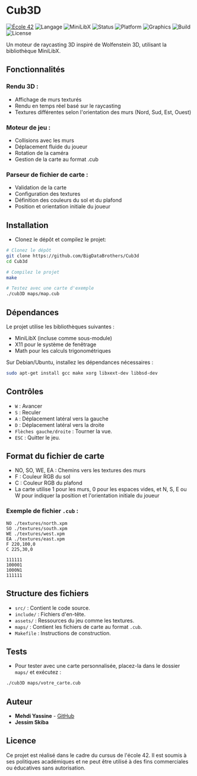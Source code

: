 # Cub3D

[![École 42](https://img.shields.io/badge/%C3%89cole-42-blue)](https://42.fr)
![Langage](https://img.shields.io/badge/Language-C-green)
![MiniLibX](https://img.shields.io/badge/Library-MiniLibX-orange)
![Status](https://img.shields.io/badge/Status-Completed-brightgreen)
![Platform](https://img.shields.io/badge/Platform-Linux-lightgrey)
![Graphics](https://img.shields.io/badge/Graphics-X11-informational)
![Build](https://img.shields.io/badge/Build-Makefile-blue)
![License](https://img.shields.io/badge/License-42%20School-lightblue)

Un moteur de raycasting 3D inspiré de Wolfenstein 3D, utilisant la bibliothèque MiniLibX.

## Fonctionnalités

### Rendu 3D :
- Affichage de murs texturés
- Rendu en temps réel basé sur le raycasting
- Textures différentes selon l'orientation des murs (Nord, Sud, Est, Ouest)

### Moteur de jeu :
- Collisions avec les murs
- Déplacement fluide du joueur
- Rotation de la caméra
- Gestion de la carte au format .cub

### Parseur de fichier de carte :
- Validation de la carte
- Configuration des textures
- Définition des couleurs du sol et du plafond
- Position et orientation initiale du joueur

## Installation

- Clonez le dépôt et compilez le projet:
```bash
# Clonez le dépôt
git clone https://github.com/BigDataBrothers/Cub3d
cd Cub3d

# Compilez le projet
make

# Testez avec une carte d'exemple
./cub3D maps/map.cub
```

## Dépendances

Le projet utilise les bibliothèques suivantes :
- MiniLibX (incluse comme sous-module)
- X11 pour le système de fenêtrage
- Math pour les calculs trigonométriques

Sur Debian/Ubuntu, installez les dépendances nécessaires :
```bash
sudo apt-get install gcc make xorg libxext-dev libbsd-dev
```

## Contrôles

- `W` : Avancer
- `S` : Reculer
- `A` : Déplacement latéral vers la gauche
- `D` : Déplacement latéral vers la droite
- `Flèches gauche/droite` : Tourner la vue.
- `ESC` : Quitter le jeu.

## Format du fichier de carte

- NO, SO, WE, EA : Chemins vers les textures des murs
- F : Couleur RGB du sol
- C : Couleur RGB du plafond
- La carte utilise 1 pour les murs, 0 pour les espaces vides, et N, S, E ou W pour indiquer la position et l'orientation initiale du joueur

### Exemple de fichier `.cub` :
```
NO ./textures/north.xpm
SO ./textures/south.xpm
WE ./textures/west.xpm
EA ./textures/east.xpm
F 220,100,0
C 225,30,0

111111
100001
1000N1
111111
```

## Structure des fichiers

- `src/` : Contient le code source.
- `include/` : Fichiers d'en-tête.
- `assets/` : Ressources du jeu comme les textures.
- `maps/` : Contient les fichiers de carte au format `.cub`.
- `Makefile` : Instructions de construction.

## Tests

- Pour tester avec une carte personnalisée, placez-la dans le dossier `maps/` et exécutez :
```bash
./cub3D maps/votre_carte.cub
```

## Auteur
- **Mehdi Yassine** - [GitHub](https://github.com/BigDataBrothers)
- **Jessim Skiba**

## Licence

Ce projet est réalisé dans le cadre du cursus de l'école 42. Il est soumis à ses politiques académiques et ne peut être utilisé à des fins commerciales ou éducatives sans autorisation.
